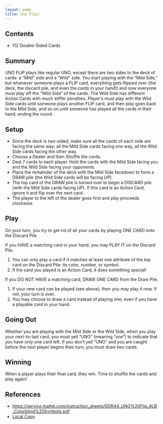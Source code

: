 ```yaml
---
layout: page
title: Uno Flip!
---
```


## Contents
- 112 Double-Sided Cards

## Summary
UNO FLIP plays like regular UNO, except there are two sides to the deck of cards: a “Mild” side and a “Wild” side. You start playing with the “Mild Side,” but whenever someone plays a FLIP card, everything gets flipped over (the deck, the discard pile, and even the cards in your hand!) and now everyone must play off the “Wild Side” of the cards. The Wild Side has different Action Cards with much stiffer penalties. Player’s must play with the Wild Side cards until someone plays another FLIP card, and then play goes back to the Mild Side, and so on until someone has played all the cards in their hand, ending the round.

## Setup
- Since the deck is two-sided, make sure all the cards of each side are facing the same way: all the Mild Side cards facing one way, all the Wild Side cards facing the other way.
- Choose a Dealer and then Shuffle the cards.
- Deal 7 cards to each player. Hold the cards with the Mild Side facing you and the Wild Side facing your opponents.
- Place the remainder of the deck with the Mild Side facedown to form a DRAW pile (the Wild Side cards will be facing UP).
- The top card of the DRAW pile is turned over to begin a DISCARD pile (with the Mild Side cards facing UP). If this card is an Action Card, ignore it and flip over the next card.
- The player to the left of the dealer goes first and play proceeds clockwise.

## Play
On your turn, you try to get rid of all your cards by playing ONE CARD onto the Discard Pile.

If you HAVE a matching card in your hand, you may PLAY IT on the Discard Pile.
1. You can only play a card if it matches at least one attribute of the top card on the Discard Pile: its color, number, or symbol.
2. If the card you played is an Action Card, it does something special!

If you DO NOT HAVE a matching card, DRAW ONE CARD from the Draw Pile.
1. If your new card can be played (see above), then you may play it now. If not, your turn is over.
2. You may choose to draw a card instead of playing one, even if you have a playable card in your hand.

## Going Out
Whether you are playing with the Mild Side or the Wild Side, when you play your next-to-last card, you must yell “UNO” (meaning “one”) to indicate that you have only one card left. If you don’t yell “UNO” and you are caught before the next player begins their turn, you must draw two cards.

## Winning
When a player plays their final card, they win. Time to shuffle the cards and play again!

## References
- https://service.mattel.com/instruction_sheets/GDR44_UNO%20Flip_4LB_Colorblind%20Symbols.pdf
- [Local Copy](uno-flip-official-gdr44.pdf)
